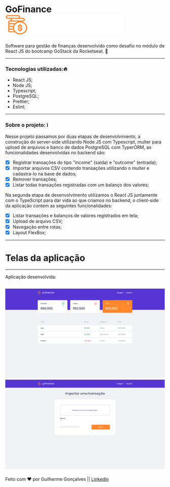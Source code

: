 <h1>GoFinance <img src="./.github/logo.svg" /> </h1>

<p> Software para gestão de finanças desenvolvido como desafio no módulo de React JS do bootcamp GoStack da Rocketseat. 🚀 </p>

---

<h3>Tecnologias utilizadas:🔥</h3>

- React JS;
- Node JS;
- Typescript;
- PostgreSQL;
- Prettier;
- Eslint;

---

<h3>Sobre o projeto: ℹ️ </h3>

<p>Nesse projeto passamos por duas etapas de desenvolvimento, a construção do server-side utilizando Node JS com 
Typescript, multer para upload de arquivos e banco de dados PostgreSQL com TyperORM, as funcionalidades desenvolvidas 
no backend são: </p>

- [x] Registrar transações do tipo "income" (saida) e "outcome" (entrada);
- [x] Importar arquivos CSV contendo transações utilizando o multer e cadastra-lo na base de dados;
- [x] Remover transações;
- [x] Listar todas transações registradas com um balanço dos valores;

<p> Na segunda etapa de desenvolvimento utilizamos o React JS juntamente com o TypeScript para dar vida ao que criamos no backend, 
o client-side da aplicação contem as seguintes funcionalidades: </p>

- [x] Listar transações e balanços de valores registrados em tela;
- [x] Upload de arquivo CSV;
- [x] Navegação entre rotas;
- [x] Layout FlexBox;

---

<h1>Telas da aplicação</h1>

---

<p>Aplicação desenvolvida: </p>

<img src="/.github/tela1.png"/> <img src="/.github/tela2.png"/>
---

Feito com ❤️ por Guilherme Gonçalves || <a href="https://www.linkedin.com/in/guilherme-gon%C3%A7alves-59291a19b/">Linkedin</a>

